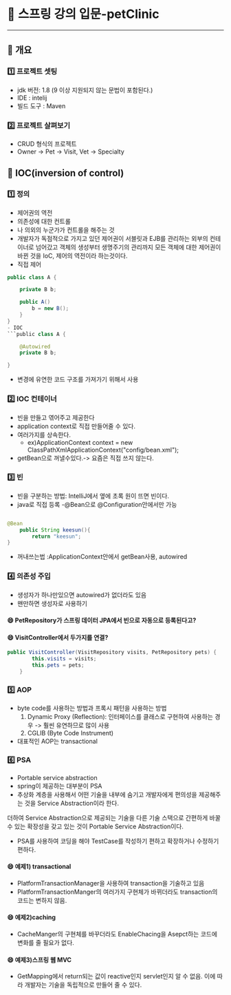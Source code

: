 # :cherries: 스프링 강의 입문-petClinic

---
## :tulip: 개요
### :one: 프로젝트 셋팅
- jdk 버전: 1.8 (9 이상 지원되지 않는 문법이 포함된다.)
- IDE : intelij
- 빌드 도구 : Maven

### :two: 프로젝트 살펴보기
- CRUD 형식의 프로젝트
- Owner -> Pet -> Visit, Vet -> Specialty
  
## :tulip: IOC(inversion of control)
### :one: 정의
- 제어권의 역전
- 의존성에 대한 컨트롤
- 나 의외의 누군가가 컨트롤을 해주는 것
- 개발자가 독점적으로 가지고 있던 제어권이 서블릿과 EJB를 관리하는 외부의 컨테이너로 넘어갔고 객체의 생성부터 생명주기의 관리까지 모든 객체에 대한 제어권이 바뀐 것을 IoC, 제어의 역전이라 하는것이다.
- 직접 제어
```java
public class A {

    private B b;

    public A()
        b = new B();
    }
}
- IOC
```public class A {

    @Autowired
    private B b;

}
```
- 변경에 유연한 코드 구조를 가져가기 위해서 사용
  
### :two: IOC 컨테이너
- 빈을 만들고 엮어주고 제공한다
- application context로 직접 만들어줄 수 있다.
- 여러가지를 상속한다.
    - ex)ApplicationContext context = new ClassPathXmlApplicationContext("config/bean.xml");
- getBean으로 꺼낼수있다.-> 요즘은 직접 쓰지 않는다.

### :three: 빈
- 빈을 구분하는 방법: IntelliJ에서 옆에 초록 원이 뜨면 빈이다.
- java로 직접 등록 -@Bean으로 @Configuration안에서만 가능
```java

@Bean
	public String keesun(){
		return "keesun";
}
```

- 꺼내쓰는법 :ApplicationContext안에서 getBean사용, autowired

### :four: 의존성 주입
- 생성자가 하나만있으면 autowired가 없더라도 있음
- 왠만하면 생성자로 사용하기

#### :smile: PetRepository가 스프링 데이터 JPA에서 빈으로 자동으로 등록된다고?
#### :smile: VisitController에서 두가지를 연결?
```java
public VisitController(VisitRepository visits, PetRepository pets) {
		this.visits = visits;
		this.pets = pets;
	}
```


### :five: AOP
- byte code를 사용하는 방법과 프록시 패턴을 사용하는 방법
    1. Dynamic Proxy (Reflection): 인터페이스를 클래스로 구현하여 사용하는 경우 -> 훨씬 유연하므로 많이 사용
    2. CGLIB (Byte Code Instrument)
- 대표적인 AOP는 transactional

### :six: PSA
- Portable service abstraction
- spring이 제공하는 대부분이 PSA
- 추상화 계층을 사용해서 어떤 기술을 내부에 숨기고 개발자에게 편의성을 제공해주는 것을 Service Abstraction이라 한다.

더하여 Service Abstraction으로 제공되는 기술을 다른 기술 스택으로 간편하게 바꿀 수 있는 확장성을 갖고 있는 것이 Portable Service Abstraction이다.
- PSA를 사용하여 코딩을 해야 TestCase를 작성하기 편하고 확장하거나 수정하기 편하다.

#### :smile: 예제1) transactional
- PlatformTransactionManager을 사용하여 transaction을 기술하고 있음
- PlatformTransactionManger의 여러가지 구현체가 바뀌더라도 transaction의 코드는 변하지 않음.

#### :smile: 예제2)caching
- CacheManger의 구현체를 바꾸더라도 EnableChacing을 Asepct하는 코드에 변화를 줄 필요가 없다.

#### :smile: 예제3)스프링 웹 MVC
- GetMapping에서 return되는 값이 reactive인지 servlet인지 알 수 없음. 이에 따라 개발자는 기술을 독립적으로 만들어 줄 수 있다. 